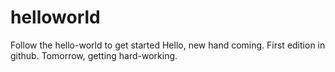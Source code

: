 # helloworld
Follow the hello-world to get started
Hello, new hand coming.
First edition in github.
Tomorrow, getting hard-working.
